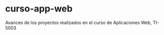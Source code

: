 curso-app-web
=============

Avances de los proyectos realizados en el curso de Aplicaciones Web, TI-5003